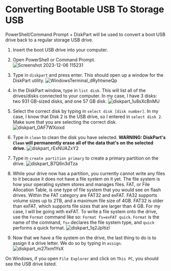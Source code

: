# Converting Bootable USB To Storage USB

PowerShell/Command Prompt + DiskPart will be used to convert a boot USB drive back to a regular storage USB drive.

1. Insert the boot USB drive into your computer.

2. Open PowerShell or Command Prompt.
![Screenshot 2023-12-06 115231](https://github.com/johnnyh209/Converting-Bootable-USB-To-Storage-USB/assets/33064730/631844a7-c7fe-4429-9f98-adcc545659bc)

3. Type in `diskpart` and press enter. This should open up a window for the DiskPart utility.
![WindowsTerminal_dRyhtwneQp](https://github.com/johnnyh209/Converting-Bootable-USB-To-Storage-USB/assets/33064730/30472899-1bae-4631-81d4-ab4a478b14da)

4. In the DiskPart window, type in `list disk`. This will list all of the drives/disks connected to your computer. In my case, I have 3 disks: two 931 GB-sized disks, and one 57 GB disk.
![diskpart_1u8sXcBnMU](https://github.com/johnnyh209/Converting-Bootable-USB-To-Storage-USB/assets/33064730/71dd8521-b1ca-4941-9e2c-60add4083755)

5. Select the correct disk by typing in `select disk [disk number]`. In my case, I know that Disk 2 is the USB drive, so I entered in `select disk 2`. Make sure that you are selecting the correct disk.
![diskpart_OAF7WXoixd](https://github.com/johnnyh209/Converting-Bootable-USB-To-Storage-USB/assets/33064730/13702be8-05bf-4970-9d98-ab1402caffce)

6. Type in `clean` to clean the disk you have selected. **WARNING: DiskPart's `Clean` will permanently erase all of the data that's on the selected drive.**
![diskpart_rExNUAZxY2](https://github.com/johnnyh209/Converting-Bootable-USB-To-Storage-USB/assets/33064730/cf86c79d-2ca6-4a05-84b3-23f44816bf12)

7. Type in `create partition primary` to create a primary partition on the drive.
![diskpart_B7Q6n3dTza](https://github.com/johnnyh209/Converting-Bootable-USB-To-Storage-USB/assets/33064730/30e49237-aed0-4e18-b35e-92375d9d7dd2)

8. While your drive now has a partition, you currently cannot write any files to it because it does not have a file system on it yet. The file system is how your operating system stores and manages files. FAT, or File Allocation Table, is one type of file system that you would see on flash drives. Within the FAT category are FAT32 and exFAT. FA32 supports volume sizes up to 2TB, and a maximum file size of 4GB. FAT32 is older than exFAT, which supports file sizes that are larger than 4 GB. For my case, I will be going with exFAT. To write a file system onto the drive, use the `Format` command like so: `Format fs=exFAT quick`. `Format` is the name of the command, `fs=` declares the file system type, and `quick` performs a quick format.
![diskpart_1q2JpItizl](https://github.com/johnnyh209/Converting-Bootable-USB-To-Storage-USB/assets/33064730/d8f6d902-9141-4345-9698-fbff15ac37dc)

9. Now that we have a file system on the drive, the last thing to do is to assign it a drive letter. We do so by typing in `assign`.
![diskpart_m27Ixm1YsX](https://github.com/johnnyh209/Converting-Bootable-USB-To-Storage-USB/assets/33064730/de4244f6-8089-4e05-8607-806c45caceb1)

On Windows, if you open `File Explorer` and click on `This PC`, you should see the USB drive listed.

